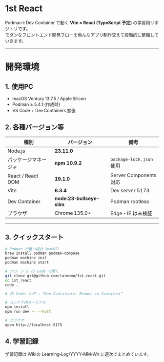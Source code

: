 # 1st React

Podman＋Dev Container で動く **Vite × React (TypeScript 予定)** の学習用リポジトリです。  
モダンなフロントエンド開発フローを色んなアプリ制作交えて段階的に整備していきます。


---

# 開発環境

## 1. 使用PC
- macOS Ventura 13.7.5 / Apple Silicon
- Podman ≥ 5.4.1 (作成時)
- VS Code + Dev Containers 拡張

## 2. 各種バージョン等

| 種別 | バージョン | 備考 |
|------|-----------|------|
| Node.js | **23.11.0** |  |
| パッケージマネージャ | **npm 10.9.2** | `package-lock.json` 使用 |
| React / React DOM | **19.1.0** | Server Components 対応 |
| Vite | **6.3.4** | Dev server 5173 |
| Dev Container | **node:23‑bullseye-slim** | Podman rootless |
| ブラウザ | Chrome 135.0+ | Edge・IE は未検証 |

---

## 3. クイックスタート

```bash
# Podman が無い場合（macOS）
brew install podman podman-compose
podman machine init
podman machine start

# クローン & VS Code で開く
git clone git@github.com:taimomo/1st_react.git
cd 1st_react
code .

# VS Code: ⌘⇧P → “Dev Containers: Reopen in Container”

# コンテナ内ターミナル
npm install
npm run dev -- --host

# ブラウザ
open http://localhost:5173
```

## 4. 学習記録


学習記録は Wikiの Learning‑Log/YYYY‑MM‑Wn に週次でまとめています。
